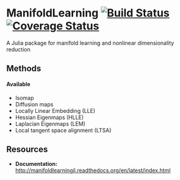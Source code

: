 # ManifoldLearning [![Build Status](https://travis-ci.org/wildart/ManifoldLearning.jl.svg?branch=master)](https://travis-ci.org/wildart/ManifoldLearning.jl) [![Coverage Status](https://coveralls.io/repos/wildart/ManifoldLearning.jl/badge.png?branch=master)](https://coveralls.io/r/wildart/ManifoldLearning.jl?branch=master)

A Julia package for manifold learning and nonlinear dimensionality reduction


## Methods

#### Available

- Isomap
- Diffusion maps
- Locally Linear Embedding (LLE)
- Hessian Eigenmaps (HLLE)
- Laplacian Eigenmaps (LEM)
- Local tangent space alignment (LTSA)

## Resources

- **Documentation:** <http://manifoldlearningjl.readthedocs.org/en/latest/index.html>

